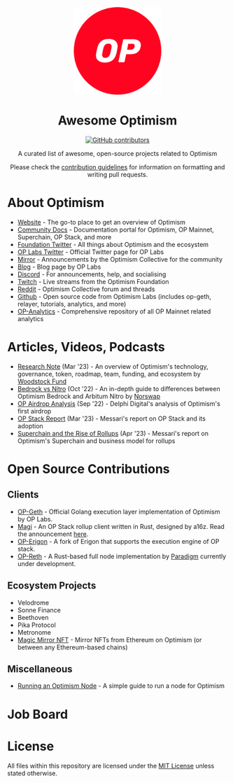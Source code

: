 <div align="center">
  <img alt="awesome optimism logo" src="./assets/OP.png" width="200">
  <h1 align="center">Awesome Optimism</h1>
  <p align="center">
    <a href="https://github.com/abhinav-woodstock/awesome-optimism/graphs/contributors">
      <img alt="GitHub contributors" src="https://img.shields.io/github/contributors/abhinav-woodstock/awesome-optimism">
    </a>
  </p>

  <p align="center">A curated list of awesome, open-source projects related to Optimism</p>
  <p align="center">Please check the <a href="CONTRIBUTING.md">contribution guidelines</a> for information on formatting and writing pull requests.</p>
</div>

# About Optimism

- [Website](https://www.optimism.io/) - The go-to place to get an overview of Optimism
- [Community Docs](https://community.optimism.io/) - Documentation portal for Optimism, OP Mainnet, Superchain, OP Stack, and more
- [Foundation Twitter](https://twitter.com/optimismFND) - All things about Optimism and the ecosystem
- [OP Labs Twitter](https://twitter.com/OPLabsPBC) - Official Twitter page for OP Labs
- [Mirror](https://optimism.mirror.xyz/) - Announcements by the Optimism Collective for the community 
- [Blog](https://blog.oplabs.co/) - Blog page by OP Labs
- [Discord](https://discord.com/invite/optimism) - For announcements, help, and socialising
- [Twitch](https://www.twitch.tv/optimismfnd) - Live streams from the Optimism Foundation
- [Reddit](https://www.reddit.com/r/optimismCollective/) - Optimism Collective forum and threads
- [Github](https://github.com/ethereum-optimism) - Open source code from Optimism Labs (includes op-geth, relayer, tutorials, analytics, and more)
- [OP-Analytics](https://github.com/ethereum-optimism/op-analytics) - Comprehensive repository of all OP Mainnet related analytics

# Articles, Videos, Podcasts

- [Research Note](https://woodstock-research.notion.site/Optimism-105557d5bb1d43a39423e40a49f27585?pvs=4) (Mar '23) - An overview of Optimism's technology, governance, token, roadmap, team, funding, and ecosystem by [Woodstock Fund](https://woodstockfund.com/)
- [Bedrock vs Nitro](https://norswap.com/bedrock-vs-nitro/) (Oct '22) - An in-depth guide to differences between Optimism Bedrock and Arbitum Nitro by [Norswap](https://twitter.com/norswap)
- [OP Airdrop Analysis](https://members.delphidigital.io/reports/was-optimisms-airdrop-a-success) (Sep '22) - Delphi Digital's analysis of Optimism's first airdrop
- [OP Stack Report](https://messari.io/report/scaling-ethereum-with-the-op-stack) (Mar '23) - Messari's report on OP Stack and its adoption
- [Superchain and the Rise of Rollups](https://messari.io/report/into-the-superchain-the-rise-of-ethereum-centric-rollup-ecosystems) (Apr '23) - Messari's report on Optimism's Superchain and business model for rollups

# Open Source Contributions

## Clients
- [OP-Geth](https://github.com/ethereum-optimism/op-geth) - Official Golang execution layer implementation of Optimism by OP Labs.
- [Magi](https://github.com/a16z/magi) - An OP Stack rollup client written in Rust, designed by a16z. Read the announcement [here](https://a16zcrypto.com/posts/article/building-magi-a-new-rollup-client-for-optimism/). 
- [OP-Erigon](https://github.com/testinprod-io/op-erigon) - A fork of Erigon that supports the execution engine of OP stack.
- [OP-Reth](https://github.com/paradigmxyz/reth/pull/1569) - A Rust-based full node implementation by [Paradigm](https://github.com/paradigmxyz/reth) currently under development.

## Ecosystem Projects
- Velodrome
- Sonne Finance
- Beethoven
- Pika Protocol
- Metronome
- [Magic Mirror NFT](https://github.com/smartcontracts/opfp) - Mirror NFTs from Ethereum on Optimism (or between any Ethereum-based chains)

## Miscellaneous
- [Running an Optimism Node](https://github.com/smartcontracts/simple-optimism-node) - A simple guide to run a node for Optimism

# Job Board

# License

All files within this repository are licensed under the [MIT License](https://github.com/abhinav-woodstock/awesome-optimism/blob/main/LICENSE) unless stated otherwise.

